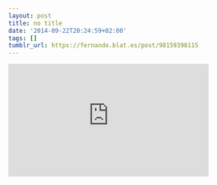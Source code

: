 ```yaml
---
layout: post
title: no title
date: '2014-09-22T20:24:59+02:00'
tags: []
tumblr_url: https://fernando.blat.es/post/98159398115
---
```

<iframe src="https://player.vimeo.com/video/95255285?title=0&amp;byline=0&amp;portrait=0&amp;app_id=122963" width="400" height="225" frameborder="0" allow="autoplay; fullscreen" allowfullscreen title="Phantom Limb"></iframe>  
